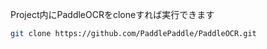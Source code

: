 Project内にPaddleOCRをcloneすれば実行できます
```bash
git clone https://github.com/PaddlePaddle/PaddleOCR.git
```
